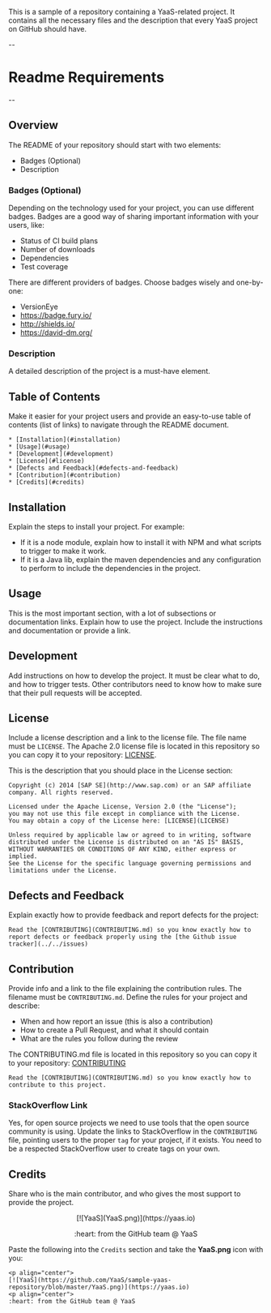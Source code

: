 This is a sample of a repository containing a YaaS-related project. It contains all the necessary files and the description that every YaaS project on GitHub should have.

--
# Readme Requirements
--

## Overview

The README of your repository should start with two elements:
- Badges (Optional)
- Description

### Badges (Optional)

Depending on the technology used for your project, you can use different badges. Badges are a good way of sharing important information with your users, like:
- Status of CI build plans
- Number of downloads
- Dependencies
- Test coverage

There are different providers of badges. Choose badges wisely and one-by-one:
- VersionEye
- https://badge.fury.io/
- http://shields.io/
- https://david-dm.org/

### Description

A detailed description of the project is a must-have element. 

## Table of Contents

Make it easier for your project users and provide an easy-to-use table of contents (list of links) to navigate through the README document.

```
* [Installation](#installation)
* [Usage](#usage)
* [Development](#development)
* [License](#license)
* [Defects and Feedback](#defects-and-feedback)
* [Contribution](#contribution)
* [Credits](#credits)
```
## Installation

Explain the steps to install your project. For example:
* If it is a node module, explain how to install it with NPM and what scripts to trigger to make it work.
* If it is a Java lib, explain the maven dependencies and any configuration to perform to include the dependencies in the project.

## Usage

This is the most important section, with a lot of subsections or documentation links.
Explain how to use the project. Include the instructions and documentation or provide a link.

## Development

Add instructions on how to develop the project. It must be clear what to do, and how to trigger tests. Other contributors need to know how to make sure that their pull requests will be accepted.

## License

Include a license description and a link to the license file. The file name must be `LICENSE`. The Apache 2.0 license file is located in this repository so you can copy it to your repository: [LICENSE](LICENSE).

This is the description that you should place in the License section:
```
Copyright (c) 2014 [SAP SE](http://www.sap.com) or an SAP affiliate company. All rights reserved.

Licensed under the Apache License, Version 2.0 (the "License");
you may not use this file except in compliance with the License.
You may obtain a copy of the License here: [LICENSE](LICENSE)

Unless required by applicable law or agreed to in writing, software
distributed under the License is distributed on an "AS IS" BASIS,
WITHOUT WARRANTIES OR CONDITIONS OF ANY KIND, either express or implied.
See the License for the specific language governing permissions and
limitations under the License.
```
## Defects and Feedback

Explain exactly how to provide feedback and report defects for the project:
```
Read the [CONTRIBUTING](CONTRIBUTING.md) so you know exactly how to report defects or feedback properly using the [the Github issue tracker](../../issues)
```

## Contribution

Provide info and a link to the file explaining the contribution rules. The filename must be `CONTRIBUTING.md`. Define the rules for your project and describe:
- When and how report an issue (this is also a contribution)
- How to create a Pull Request, and what it should contain
- What are the rules you follow during the review

The CONTRIBUTING.md file is located in this repository so you can copy it to your repository: [CONTRIBUTING](CONTRIBUTING.md)

```
Read the [CONTRIBUTING](CONTRIBUTING.md) so you know exactly how to contribute to this project.
```

### StackOverflow Link

Yes, for open source projects we need to use tools that the open source community is using.
Update the links to StackOverflow in the `CONTRIBUTING` file, pointing users to the proper `tag` for your project, if it exists. You need to be a respected StackOverflow user to create tags on your own.

## Credits

Share who is the main contributor, and who gives the most support to provide the project.

<p align="center">
[![YaaS](YaaS.png)](https://yaas.io)
<p align="center">
:heart: from the GitHub team @ YaaS

Paste the following into the `Credits` section and take the **YaaS.png** icon with you:

```
<p align="center">
[![YaaS](https://github.com/YaaS/sample-yaas-repository/blob/master/YaaS.png)](https://yaas.io)
<p align="center">
:heart: from the GitHub team @ YaaS
```
